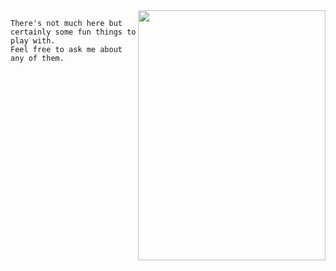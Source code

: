 <img align="right" src="https://i.imgur.com/YZ5Au0M.png" width=300px height=400px />

```This is a collection of code I've done for college and in my spare time. 
There's not much here but certainly some fun things to play with. 
Feel free to ask me about any of them.
